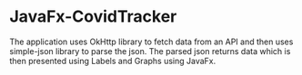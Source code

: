 # JavaFx-CovidTracker

The application uses OkHttp library to fetch data from an API and then uses simple-json library to parse the json.
The parsed json returns data which is then presented using Labels and Graphs using JavaFx.
